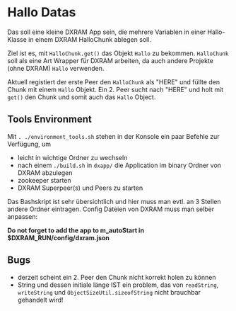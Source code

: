 # Hallo Datas

Das soll eine kleine DXRAM App sein, die mehrere Variablen in einer Hallo-Klasse
in einem DXRAM HalloChunk ablegen soll.

Ziel ist es, mit `HalloChunk.get()` das Objekt `Hallo` zu bekommen. `HalloChunk`
soll als eine Art Wrapper für DXRAM arbeiten, da auch andere Projekte (ohne DXRAM)
`Hallo` verwenden.

Aktuell registiert der erste Peer den `HalloChunk` als "HERE" und füllte den Chunk
mit einem `Hallo` Objekt. Ein 2. Peer sucht nach "HERE" und holt mit `get()` den
Chunk und somit auch das `Hallo` Object.

## Tools Environment

Mit `. ./environment_tools.sh` stehen in der Konsole ein paar Befehle
zur Verfügung, um

- leicht in wichtige Ordner zu wechseln
- nach einem `./build.sh` in `dxapp/` die Application im binary Ordner von DXRAM abzulegen
- zookeeper starten
- DXRAM Superpeer(s) und Peers zu starten

Das Bashskript ist sehr übersichtlich und hier muss man evtl. an 3 Stellen andere
Ordner eintragen. Config Dateien von DXRAM muss man selber anpassen:

**Do not forget to add the app to m_autoStart in $DXRAM_RUN/config/dxram.json**

## Bugs

- derzeit scheint ein 2. Peer den Chunk nicht korrekt holen zu können
- String und dessen initiale länge IST ein problem, das von `readString`, `writeString`
  und `ObjectSizeUtil.sizeofString` nicht brauchbar gehandelt wird!
